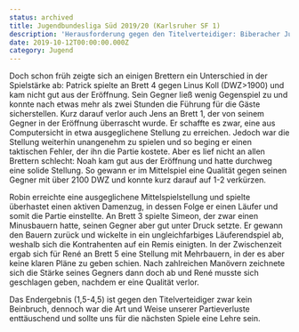 ```yaml
---
status: archived
title: Jugendbundesliga Süd 2019/20 (Karlsruher SF 1)
description: 'Herausforderung gegen den Titelverteidiger: Biberacher Jugend zeigt Kampfgeist trotz Niederlage in der Jugendbundesliga Süd.'
date: 2019-10-12T00:00:00.000Z
category: Jugend
---
```


Doch schon früh zeigte sich an einigen Brettern ein Unterschied in der Spielstärke ab: Patrick spielte an Brett 4 gegen Linus Koll (DWZ>1900) und kam nicht gut aus der Eröffnung. Sein Gegner ließ wenig Gegenspiel zu und konnte nach etwas mehr als zwei Stunden die Führung für die Gäste sicherstellen. Kurz darauf verlor auch Jens an Brett 1, der von seinem Gegner in der Eröffnung überrascht wurde. Er schaffte es zwar, eine aus Computersicht in etwa ausgeglichene Stellung zu erreichen. Jedoch war die Stellung weiterhin unangenehm zu spielen und so beging er einen taktischen Fehler, der ihn die Partie kostete. Aber es lief nicht an allen Brettern schlecht: Noah kam gut aus der Eröffnung und hatte durchweg eine solide Stellung. So gewann er im Mittelspiel eine Qualität gegen seinen Gegner mit über 2100 DWZ und konnte kurz darauf auf 1-2 verkürzen.

Robin erreichte eine ausgeglichene Mittelspielstellung und spielte überhastet einen aktiven Damenzug, in dessen Folge er einen Läufer und somit die Partie einstellte. An Brett 3 spielte Simeon, der zwar einen Minusbauern hatte, seinen Gegner aber gut unter Druck setzte. Er gewann den Bauern zurück und wickelte in ein ungleichfarbiges Läuferendspiel ab, weshalb sich die Kontrahenten auf ein Remis einigten. In der Zwischenzeit ergab sich für René an Brett 5 eine Stellung mit Mehrbauern, in der es aber keine klaren Pläne zu geben schien. Nach zahlreichen Manövern zeichnete sich die Stärke seines Gegners dann doch ab und René musste sich geschlagen geben, nachdem er eine Qualität verlor.

Das Endergebnis (1,5-4,5) ist gegen den Titelverteidiger zwar kein Beinbruch, dennoch war die Art und Weise unserer Partieverluste enttäuschend und sollte uns für die nächsten Spiele eine Lehre sein.
